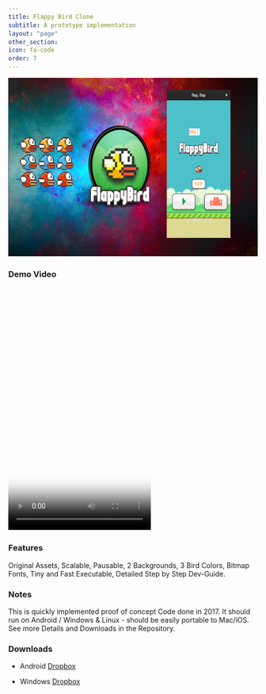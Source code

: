 ```yaml
---
title: Flappy Bird Clone
subtitle: A prototype implementation
layout: "page"
other_section:
icon: fa-code
order: 7
---
```

<a href="assets/images/Flappy_Teaser.jpg"><img src="assets/images/Flappy_Teaser.jpg" style="width:640px; height:360px" title="Flappy Bird Clone Teaser" alt="Flappy Bird Clone"></a>


### Demo Video
<video src="assets/vids/Flappy Promo.mp4" poster="assets/ss/Flappy Promo.jpg" width="288" height="490" controls preload></video>

### Features
Original Assets, Scalable, Pausable, 2 Backgrounds, 3 Bird Colors, Bitmap Fonts, Tiny and Fast Executable, Detailed Step by Step Dev-Guide.

### Notes
This is quickly implemented proof of concept Code done in 2017. It should run on Android / Windows & Linux - should be easily portable to Mac/iOS. See more Details and Downloads in the Repository.

### Downloads
* Android [Dropbox](https://www.dropbox.com/s/mpin68zb252a84z/SDLActivity-debug-1.apk?dl=0)

* Windows [Dropbox](https://www.dropbox.com/s/w3v6831j8sjy1zs/flap.7z?dl=0)
